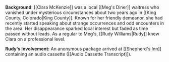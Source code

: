 **Background**: [[Clara McKenzie]] was a local [[Meg's Diner]] waitress who vanished under mysterious circumstances about two years ago in [[King County, Colorado|King County]]. Known for her friendly demeanor, she had recently started speaking about strange occurrences and odd encounters in the area. Her disappearance sparked local interest but faded as time passed without leads. As a regular to Meg's, [[Rudy Williams|Rudy]] knew Clara on a professional level.

**Rudy's Involvement:** An anonymous package arrived at [[Shepherd's Inn]] containing an audio cassette ([[Audio Cassette Transcript]]).

